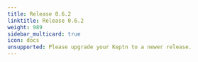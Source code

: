 ```yaml
---
title: Release 0.6.2
linktitle: Release 0.6.2
weight: 989
sidebar_multicard: true
icon: docs
unsupported: Please upgrade your Keptn to a newer release.
---
```

